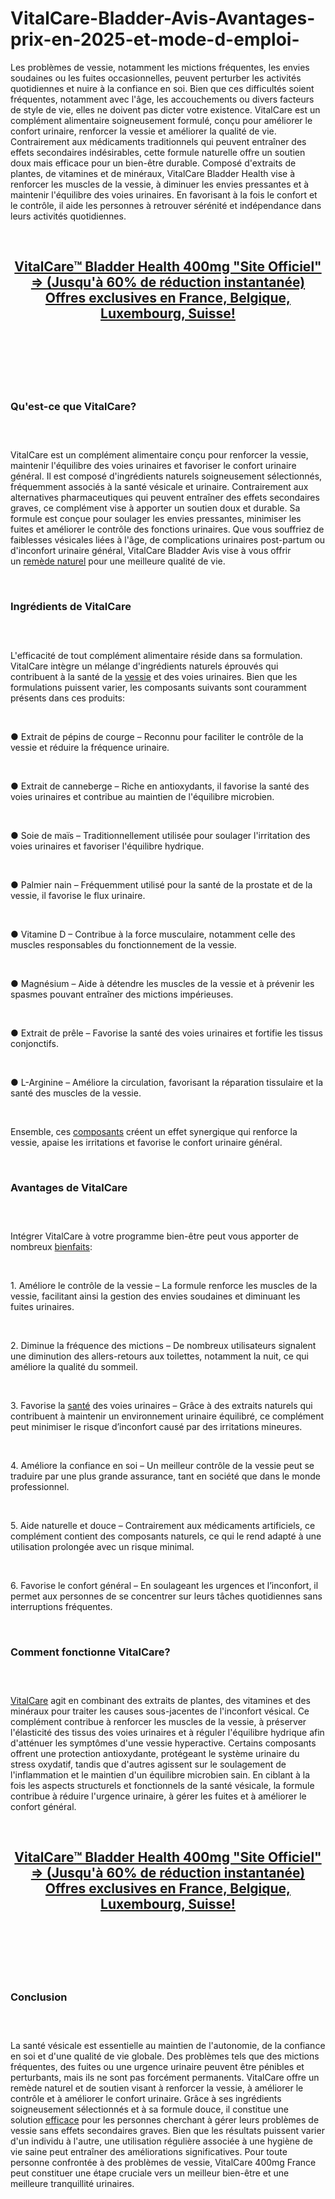 # VitalCare-Bladder-Avis-Avantages-prix-en-2025-et-mode-d-emploi-

<p>Les probl&egrave;mes de vessie, notamment les mictions fr&eacute;quentes, les envies soudaines ou les fuites occasionnelles, peuvent perturber les activit&eacute;s quotidiennes et nuire &agrave; la confiance en soi. Bien que ces difficult&eacute;s soient fr&eacute;quentes, notamment avec l'&acirc;ge, les accouchements ou divers facteurs de style de vie, elles ne doivent pas dicter votre existence. VitalCare est un compl&eacute;ment alimentaire soigneusement formul&eacute;, con&ccedil;u pour am&eacute;liorer le confort urinaire, renforcer la vessie et am&eacute;liorer la qualit&eacute; de vie. Contrairement aux m&eacute;dicaments traditionnels qui peuvent entra&icirc;ner des effets secondaires ind&eacute;sirables, cette formule naturelle offre un soutien doux mais efficace pour un bien-&ecirc;tre durable. Compos&eacute; d'extraits de plantes, de vitamines et de min&eacute;raux, VitalCare Bladder Health vise &agrave; renforcer les muscles de la vessie, &agrave; diminuer les envies pressantes et &agrave; maintenir l'&eacute;quilibre des voies urinaires. En favorisant &agrave; la fois le confort et le contr&ocirc;le, il aide les personnes &agrave; retrouver s&eacute;r&eacute;nit&eacute; et ind&eacute;pendance dans leurs activit&eacute;s quotidiennes.</p>
<p>&nbsp;</p>
<h2 align="CENTER"><a href="https://academly.org/recommends/vitalcare/"><strong>VitalCare&trade; Bladder Health 400mg "Site Officiel" =&gt; (Jusqu'&agrave; 60% de r&eacute;duction instantan&eacute;e) Offres exclusives en France, Belgique, Luxembourg, Suisse!</strong></a></h2>
<h2>&nbsp;</h2>
<p><a href="https://academly.org/recommends/vitalcare/"><img src="https://storage.penzu.com/g/YCfzqmaf4dWryu6L" alt="" /></a></p>
<p>&nbsp;</p>
<h3><strong>Qu'est-ce que VitalCare?</strong></h3>
<h3>&nbsp;</h3>
<p>VitalCare est un compl&eacute;ment alimentaire con&ccedil;u pour renforcer la vessie, maintenir l'&eacute;quilibre des voies urinaires et favoriser le confort urinaire g&eacute;n&eacute;ral. Il est compos&eacute; d'ingr&eacute;dients naturels soigneusement s&eacute;lectionn&eacute;s, fr&eacute;quemment associ&eacute;s &agrave; la sant&eacute; v&eacute;sicale et urinaire. Contrairement aux alternatives pharmaceutiques qui peuvent entra&icirc;ner des effets secondaires graves, ce compl&eacute;ment vise &agrave; apporter un soutien doux et durable. Sa formule est con&ccedil;ue pour soulager les envies pressantes, minimiser les fuites et am&eacute;liorer le contr&ocirc;le des fonctions urinaires. Que vous souffriez de faiblesses v&eacute;sicales li&eacute;es &agrave; l'&acirc;ge, de complications urinaires post-partum ou d'inconfort urinaire g&eacute;n&eacute;ral, VitalCare Bladder Avis vise &agrave; vous offrir un&nbsp;<a href="https://blissharmony.net/">rem&egrave;de naturel</a>&nbsp;pour une meilleure qualit&eacute; de vie.</p>
<p>&nbsp;</p>
<h3><strong>Ingr&eacute;dients de VitalCare</strong></h3>
<h3>&nbsp;</h3>
<p>L'efficacit&eacute; de tout compl&eacute;ment alimentaire r&eacute;side dans sa formulation. VitalCare int&egrave;gre un m&eacute;lange d'ingr&eacute;dients naturels &eacute;prouv&eacute;s qui contribuent &agrave; la sant&eacute; de la&nbsp;<a href="https://para911canada.com/">vessie</a>&nbsp;et des voies urinaires. Bien que les formulations puissent varier, les composants suivants sont couramment pr&eacute;sents dans ces produits:</p>
<p>&nbsp;</p>
<p>● Extrait de p&eacute;pins de courge &ndash; Reconnu pour faciliter le contr&ocirc;le de la vessie et r&eacute;duire la fr&eacute;quence urinaire.</p>
<p>&nbsp;</p>
<p>● Extrait de canneberge &ndash; Riche en antioxydants, il favorise la sant&eacute; des voies urinaires et contribue au maintien de l'&eacute;quilibre microbien.</p>
<p>&nbsp;</p>
<p>● Soie de ma&iuml;s &ndash; Traditionnellement utilis&eacute;e pour soulager l'irritation des voies urinaires et favoriser l'&eacute;quilibre hydrique.</p>
<p>&nbsp;</p>
<p>● Palmier nain &ndash; Fr&eacute;quemment utilis&eacute; pour la sant&eacute; de la prostate et de la vessie, il favorise le flux urinaire.</p>
<p>&nbsp;</p>
<p>● Vitamine D &ndash; Contribue &agrave; la force musculaire, notamment celle des muscles responsables du fonctionnement de la vessie.</p>
<p>&nbsp;</p>
<p>● Magn&eacute;sium &ndash; Aide &agrave; d&eacute;tendre les muscles de la vessie et &agrave; pr&eacute;venir les spasmes pouvant entra&icirc;ner des mictions imp&eacute;rieuses.</p>
<p>&nbsp;</p>
<p>● Extrait de pr&ecirc;le &ndash; Favorise la sant&eacute; des voies urinaires et fortifie les tissus conjonctifs.</p>
<p>&nbsp;</p>
<p>● L-Arginine &ndash; Am&eacute;liore la circulation, favorisant la r&eacute;paration tissulaire et la sant&eacute; des muscles de la vessie.</p>
<p>&nbsp;</p>
<p>Ensemble, ces&nbsp;<a href="https://clarexin.com/">composants</a>&nbsp;cr&eacute;ent un effet synergique qui renforce la vessie, apaise les irritations et favorise le confort urinaire g&eacute;n&eacute;ral.</p>
<p>&nbsp;</p>
<h3><strong>Avantages de VitalCare</strong></h3>
<h3>&nbsp;</h3>
<p>Int&eacute;grer VitalCare &agrave; votre programme bien-&ecirc;tre peut vous apporter de nombreux&nbsp;<a href="https://clarexin.co.uk/">bienfaits</a>:</p>
<p>&nbsp;</p>
<p>1. Am&eacute;liore le contr&ocirc;le de la vessie &ndash; La formule renforce les muscles de la vessie, facilitant ainsi la gestion des envies soudaines et diminuant les fuites urinaires.</p>
<p>&nbsp;</p>
<p>2. Diminue la fr&eacute;quence des mictions &ndash; De nombreux utilisateurs signalent une diminution des allers-retours aux toilettes, notamment la nuit, ce qui am&eacute;liore la qualit&eacute; du sommeil.</p>
<p>&nbsp;</p>
<p>3. Favorise la&nbsp;<a href="https://diabexfree.fr/">sant&eacute;</a>&nbsp;des voies urinaires &ndash; Gr&acirc;ce &agrave; des extraits naturels qui contribuent &agrave; maintenir un environnement urinaire &eacute;quilibr&eacute;, ce compl&eacute;ment peut minimiser le risque d&rsquo;inconfort caus&eacute; par des irritations mineures.</p>
<p>&nbsp;</p>
<p>4. Am&eacute;liore la confiance en soi &ndash; Un meilleur contr&ocirc;le de la vessie peut se traduire par une plus grande assurance, tant en soci&eacute;t&eacute; que dans le monde professionnel.</p>
<p>&nbsp;</p>
<p>5. Aide naturelle et douce &ndash; Contrairement aux m&eacute;dicaments artificiels, ce compl&eacute;ment contient des composants naturels, ce qui le rend adapt&eacute; &agrave; une utilisation prolong&eacute;e avec un risque minimal.</p>
<p>&nbsp;</p>
<p>6. Favorise le confort g&eacute;n&eacute;ral &ndash; En soulageant les urgences et l&rsquo;inconfort, il permet aux personnes de se concentrer sur leurs t&acirc;ches quotidiennes sans interruptions fr&eacute;quentes.</p>
<p>&nbsp;</p>
<h3><strong>Comment fonctionne VitalCare?</strong></h3>
<h3>&nbsp;</h3>
<p><a href="https://vitalcarebladder.fr/">VitalCare</a>&nbsp;agit en combinant des extraits de plantes, des vitamines et des min&eacute;raux pour traiter les causes sous-jacentes de l'inconfort v&eacute;sical. Ce compl&eacute;ment contribue &agrave; renforcer les muscles de la vessie, &agrave; pr&eacute;server l'&eacute;lasticit&eacute; des tissus des voies urinaires et &agrave; r&eacute;guler l'&eacute;quilibre hydrique afin d'att&eacute;nuer les sympt&ocirc;mes d'une vessie hyperactive. Certains composants offrent une protection antioxydante, prot&eacute;geant le syst&egrave;me urinaire du stress oxydatif, tandis que d'autres agissent sur le soulagement de l'inflammation et le maintien d'un &eacute;quilibre microbien sain. En ciblant &agrave; la fois les aspects structurels et fonctionnels de la sant&eacute; v&eacute;sicale, la formule contribue &agrave; r&eacute;duire l'urgence urinaire, &agrave; g&eacute;rer les fuites et &agrave; am&eacute;liorer le confort g&eacute;n&eacute;ral.</p>
<p>&nbsp;</p>
<h2 align="CENTER"><a href="https://academly.org/recommends/vitalcare/"><strong>VitalCare&trade; Bladder Health 400mg "Site Officiel" =&gt; (Jusqu'&agrave; 60% de r&eacute;duction instantan&eacute;e) Offres exclusives en France, Belgique, Luxembourg, Suisse!</strong></a></h2>
<h2>&nbsp;</h2>
<p><a href="https://academly.org/recommends/vitalcare/"><img src="https://storage.penzu.com/g/xcmDixLW1fSQitgQ" alt="" /></a></p>
<p>&nbsp;</p>
<h3><strong>Conclusion</strong></h3>
<h3>&nbsp;</h3>
<p>La sant&eacute; v&eacute;sicale est essentielle au maintien de l'autonomie, de la confiance en soi et d'une qualit&eacute; de vie globale. Des probl&egrave;mes tels que des mictions fr&eacute;quentes, des fuites ou une urgence urinaire peuvent &ecirc;tre p&eacute;nibles et perturbants, mais ils ne sont pas forc&eacute;ment permanents. VitalCare offre un rem&egrave;de naturel et de soutien visant &agrave; renforcer la vessie, &agrave; am&eacute;liorer le contr&ocirc;le et &agrave; am&eacute;liorer le confort urinaire. Gr&acirc;ce &agrave; ses ingr&eacute;dients soigneusement s&eacute;lectionn&eacute;s et &agrave; sa formule douce, il constitue une solution&nbsp;<a href="https://phytotest.com/">efficace</a>&nbsp;pour les personnes cherchant &agrave; g&eacute;rer leurs probl&egrave;mes de vessie sans effets secondaires graves. Bien que les r&eacute;sultats puissent varier d'un individu &agrave; l'autre, une utilisation r&eacute;guli&egrave;re associ&eacute;e &agrave; une hygi&egrave;ne de vie saine peut entra&icirc;ner des am&eacute;liorations significatives. Pour toute personne confront&eacute;e &agrave; des probl&egrave;mes de vessie, VitalCare 400mg France peut constituer une &eacute;tape cruciale vers un meilleur bien-&ecirc;tre et une meilleure tranquillit&eacute; urinaires.</p>
